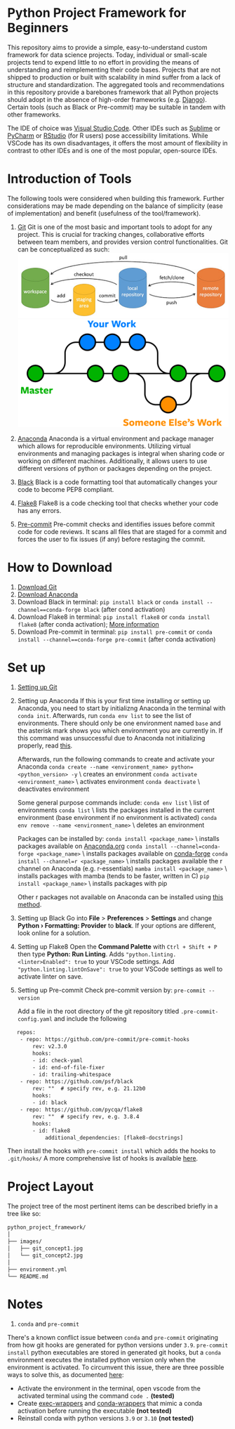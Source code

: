 # Python Project Framework for Beginners

This repository aims to provide a simple, easy-to-understand custom framework for data science projects. Today, individual or small-scale projects tend to expend little to no effort in providing the means of understanding and reimplementing their code bases. Projects that are not shipped to production or built with scalability in mind suffer from a lack of structure and standardization. The aggregated tools and recommendations in this repository provide a barebones framework that all Python projects should adopt in the absence of high-order frameworks (e.g. [Django](https://www.djangoproject.com/)). Certain tools (such as Black or Pre-commit) may be suitable in tandem with other frameworks.

The IDE of choice was [Visual Studio Code](https://en.wikipedia.org/wiki/Visual_Studio_Code). Other IDEs such as [Sublime](https://www.sublimetext.com/) or [PyCharm](https://www.jetbrains.com/pycharm/) or [RStudio](https://www.rstudio.com/) (for R users) pose accessibility limitations. While VSCode has its own disadvantages, it offers the most amount of flexibility in contrast to other IDEs and is one of the most popular, open-source IDEs.

# Introduction of Tools

The following tools were considered when building this framework. Further considerations may be made depending on the balance of simplicity (ease of implementation) and benefit (usefulness of the tool/framework).

1. [Git](https://git-scm.com/)
   Git is one of the most basic and important tools to adopt for any project. This is crucial for tracking changes, collaborative efforts between team members, and provides version control functionalities. Git can be conceptualized as such:
   ![Git Flowchart](./images/git_concept1.jpg)
   ![Git Collaboration Conceptualization](./images/git_concept2.jpg)

2. [Anaconda](https://www.anaconda.com/)
   Anaconda is a virtual environment and package manager which allows for reproducible environments. Utilizing virtual environments and managing packages is integral when sharing code or working on different machines. Additionally, it allows users to use different versions of python or packages depending on the project.

3. [Black](https://black.readthedocs.io/en/stable/)
   Black is a code formatting tool that automatically changes your code to become PEP8 compliant.

4. [Flake8](https://flake8.pycqa.org/en/latest/)
   Flake8 is a code checking tool that checks whether your code has any errors.

5. [Pre-commit](https://pre-commit.com/)
   Pre-commit checks and identifies issues before commit code for code reviews. It scans all files that are staged for a commit and forces the user to fix issues (if any) before restaging the commit.

# How to Download

1. [Download Git](https://git-scm.com/downloads)
2. [Download Anaconda](https://www.anaconda.com/products/individual)
3. Download Black in terminal: `pip install black` or `conda install --channel==conda-forge black` (after cond activation)
4. Download Flake8 in terminal: `pip install flake8` or `conda install flake8` (after conda activation); [More information](https://code.visualstudio.com/docs/python/linting)
5. Download Pre-commit in terminal: `pip install pre-commit` or `conda install --channel==conda-forge pre-commit` (after conda activation)

# Set up

1. [Setting up Git](https://git-scm.com/book/en/v2/Getting-Started-First-Time-Git-Setup)

2. Setting up Anaconda
   If this is your first time installing or setting up Anaconda, you need to start by initializng Anaconda in the terminal with `conda init`. Afterwards, run `conda env list` to see the list of environments. There should only be one environment named `base` and the asterisk mark shows you which environment you are currently in. If this command was unsuccessful due to Anaconda not initializing properly, read [this](https://stackoverflow.com/questions/44597662/conda-command-is-not-recognized-on-windows-10).

   Afterwards, run the following commands to create and activate your Anaconda
   `conda create --name <environment_name> python=<python_version> -y` \\ creates an environment
   `conda activate <environment_name>` \\ activates environment
   `conda deactivate` \\ deactivates environment

   Some general purpose commands include:
   `conda env list` \\ list of environments
   `conda list` \\ lists the packages installed in the current environment (base environment if no environment is activated)
   `conda env remove --name <environment_name>` \\ deletes an environment

   Packages can be installed by:
   `conda install <package_name>` \\ installs packages available on [Anaconda.org](https://anaconda.org/)
   `conda install --channel=conda-forge <package_name>` \\ installs packages available on [conda-forge](https://conda-forge.org/)
   `conda install --channel=r <package_name>` \\ installs packages available the r channel on Anaconda (e.g. r-essentials)
   `mamba install <package_name>` \\ installs packages with mamba (tends to be faster, written in C)
   `pip install <package_name>` \\ installs packages with pip

   Other r packages not available on Anaconda can be installed using [this method](https://stackoverflow.com/questions/34705917/how-to-install-r-packages-that-are-not-available-in-r-essentials).

3. Setting up Black
   Go into **File** > **Preferences** > **Settings** and change **Python › Formatting: Provider** to **black**. If your options are different, look online for a solution.

4. Setting up Flake8
   Open the **Command Palette** with `Ctrl + Shift + P` then type **Python: Run Linting**. Adds `"python.linting.<linter>Enabled": true` to your VSCode settings. Add `"python.linting.lintOnSave": true` to your VSCode settings as well to activate linter on save.

5. Setting up Pre-commit
   Check pre-commit version by:
   `pre-commit --version`

   Add a file in the root directory of the git repository titled `.pre-commit-config.yaml` and include the following

```
   repos:
    - repo: https://github.com/pre-commit/pre-commit-hooks
        rev: v2.3.0
        hooks:
        - id: check-yaml
        - id: end-of-file-fixer
        - id: trailing-whitespace
    - repo: https://github.com/psf/black
        rev: ""  # specify rev, e.g. 21.12b0
        hooks:
        - id: black
    - repo: https://github.com/pycqa/flake8
        rev: ""  # specify rev, e.g. 3.8.4
        hooks:
        - id: flake8
            additional_dependencies: [flake8-docstrings]
```

Then install the hooks with `pre-commit install` which adds the hooks to `.git/hooks/`
A more comprehensive list of hooks is available [here](https://pre-commit.com/hooks.html).

# Project Layout

The project tree of the most pertinent items can be described briefly in a tree like so:

    python_project_framework/
    │
    ├── images/
    │   ├── git_concept1.jpg
    │   └── git_concept2.jpg
    │
    ├── environment.yml
    └── README.md

# Notes

1. `conda` and `pre-commit`

There's a known conflict issue between `conda` and `pre-commit` originating from how git hooks are generated for python versions under `3.9`. `pre-commit install` python executables are stored in generated git hooks, but a `conda` environment executes the installed python version only when the environment is activated. To circumvent this issue, there are three possible ways to solve this, as documented [here](https://github.com/conda-forge/pre-commit-feedstock/issues/9):

- Activate the environment in the terminal, open vscode from the activated terminal using the command `code .` **(tested)**
- Create [exec-wrappers](https://github.com/gqmelo/exec-wrappers) and [conda-wrappers](https://github.com/conda-forge/conda-wrappers-feedstock) that mimic a conda activation before running the executable **(not tested)**
- Reinstall conda with python versions `3.9` or `3.10` **(not tested)**
